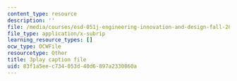 ```yaml
---
content_type: resource
description: ''
file: /media/courses/esd-051j-engineering-innovation-and-design-fall-2012/83f1a5eec734053d40d6897a2330860a_ET15GHDbbeA.srt
file_type: application/x-subrip
learning_resource_types: []
ocw_type: OCWFile
resourcetype: Other
title: 3play caption file
uid: 83f1a5ee-c734-053d-40d6-897a2330860a
---
```

